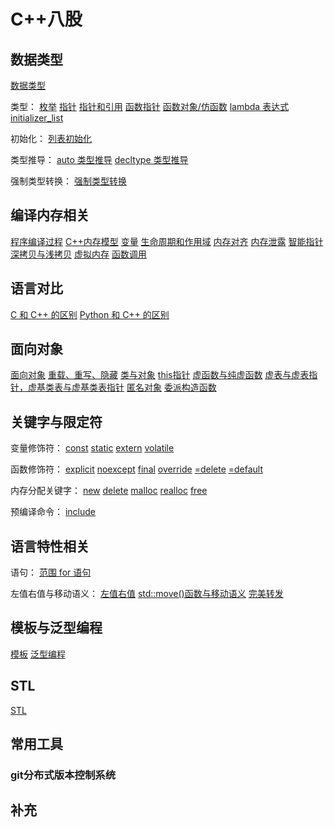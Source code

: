 # C++八股
## 数据类型
[数据类型](/数据类型/数据类型.md)

类型：
[枚举](/数据类型/枚举.md)
[指针](/数据类型/指针.md)
[指针和引用](/数据类型/指针和引用.md)
[函数指针](/数据类型/函数指针.md)
[函数对象/仿函数](/数据类型/函数对象-仿函数.md)
[lambda 表达式](/数据类型/lambda%20表达式.md)
[initializer_list](/数据类型/initializer_list.md)

初始化：
[列表初始化](/数据类型/列表初始化.md)

类型推导：
[auto 类型推导](/数据类型/auto%20类型推导.md)
[decltype 类型推导](/数据类型/decltype%20类型推导.md)

强制类型转换：
[强制类型转换](/数据类型/强制类型转换.md)

## 编译内存相关
[程序编译过程](/编译内存相关/C++%20程序编译过程.md)
[C++内存模型](/编译内存相关/C++内存模型.md)
[变量](/编译内存相关/变量.md)
[生命周期和作用域](/编译内存相关/生命周期和作用域.md)
[内存对齐](/编译内存相关/内存对齐.md)
[内存泄露](/编译内存相关/内存泄露.md)
[智能指针](/编译内存相关/智能指针.md)
[深拷贝与浅拷贝](/编译内存相关/深拷贝与浅拷贝.md)
[虚拟内存](/编译内存相关/虚拟内存.md)
[函数调用](/编译内存相关/函数调用.md)

## 语言对比
[C 和 C++ 的区别](/语言对比/C%20和%20C++%20的区别.md)
[Python 和 C++ 的区别](/语言对比/Python%20和%20C++%20的区别.md)

## 面向对象
[面向对象](/面向对象/面向对象.md)
[重载、重写、隐藏](/面向对象/重载、重写、隐藏.md)
[类与对象](/面向对象/类与对象.md)
[this指针](/面向对象/this指针.md)
[虚函数与纯虚函数](/面向对象/虚函数与纯虚函数.md)
[虚表与虚表指针，虚基类表与虚基类表指针](/面向对象/虚表与虚表指针，虚基类表与虚基类表指针.md)
[匿名对象](/面向对象/匿名对象.md)
[委派构造函数](/面向对象/委派构造函数.md)

## 关键字与限定符
变量修饰符：
[const](/关键字与限定符/const.md)
[static](/关键字与限定符/static.md)
[extern](/关键字与限定符/extern.md)
[volatile](/关键字与限定符/volatile.md)

函数修饰符：
[explicit](/关键字与限定符/explicit.md)
[noexcept](/关键字与限定符/noexcept.md)
[final](/关键字与限定符/final.md)
[override](/关键字与限定符/override.md)
[=delete](/关键字与限定符/=delete.md)
[=default](/关键字与限定符/=default.md)

内存分配关键字：
[new](/关键字与限定符/new.md)
[delete](/关键字与限定符/delete.md)
[malloc](/关键字与限定符/malloc.md)
[realloc](/关键字与限定符/realloc.md)
[free](/关键字与限定符/free.md)

预编译命令：
[include](/关键字与限定符/include.md)

## 语言特性相关
语句：
[范围 for 语句](/语言特性相关/范围%20for%20语句.md)

左值右值与移动语义：
[左值右值](/语言特性相关/左值和右值.md)
[std::move()函数与移动语义](/语言特性相关/move函数与移动语义.md)
[完美转发](/语言特性相关/完美转发.md)

## 模板与泛型编程
[模板](/模板与泛型编程/模板.md)
[泛型编程](/模板与泛型编程/泛型编程.md)

## STL
[STL](/STL/STL.md)

## 常用工具
### git分布式版本控制系统
## 补充